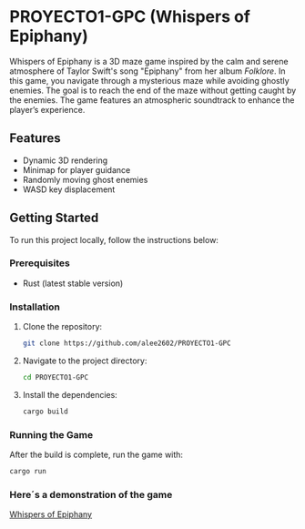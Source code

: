 # PROYECTO1-GPC (Whispers of Epiphany)

Whispers of Epiphany is a 3D maze game inspired by the calm and serene atmosphere of Taylor Swift's song "Epiphany" from her album *Folklore*. In this game, you navigate through a mysterious maze while avoiding ghostly enemies. The goal is to reach the end of the maze without getting caught by the enemies. The game features an atmospheric soundtrack to enhance the player’s experience.

## Features
- Dynamic 3D rendering
- Minimap for player guidance
- Randomly moving ghost enemies
- WASD key displacement

## Getting Started

To run this project locally, follow the instructions below:

### Prerequisites
- Rust (latest stable version)

### Installation

1. Clone the repository:
    ```bash
    git clone https://github.com/alee2602/PROYECTO1-GPC
    ```
2. Navigate to the project directory:
    ```bash
    cd PROYECTO1-GPC
    ```

3. Install the dependencies:
    ```bash
    cargo build
    ```

### Running the Game

After the build is complete, run the game with:

```bash
cargo run
```

### Here´s a demonstration of the game 
[Whispers of Epiphany](https://youtu.be/V2k2LuepKVE)
